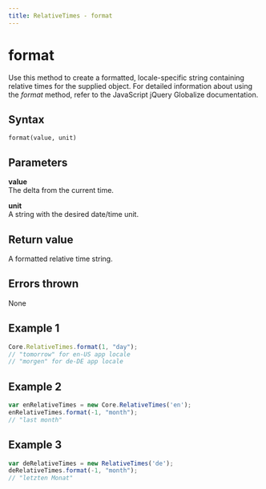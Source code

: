 ```yaml
---
title: RelativeTimes - format
---
```


# format
Use this method to create a formatted, locale-specific string containing relative times for the supplied object. For detailed information about using the *format* method, refer to the JavaScript jQuery Globalize documentation.
 

## Syntax
`format(value, unit)`


## Parameters

**value**  
The delta from the current time.

**unit**  
A string with the desired date/time unit.


## Return value
A formatted relative time string.


## Errors thrown
None


## Example 1

```javascript
Core.RelativeTimes.format(1, "day");
// "tomorrow" for en-US app locale
// "morgen" for de-DE app locale
```

## Example 2

```javascript
var enRelativeTimes = new Core.RelativeTimes('en');
enRelativeTimes.format(-1, "month");
// "last month"
```

## Example 3

```javascript
var deRelativeTimes = new RelativeTimes('de');
deRelativeTimes.format(-1, "month");
// "letzten Monat"
```
